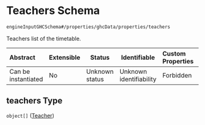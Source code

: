 # Teachers Schema

```txt
engineInputGHCSchema#/properties/ghcData/properties/teachers
```

Teachers list of the timetable.


| Abstract            | Extensible | Status         | Identifiable            | Custom Properties | Additional Properties | Access Restrictions | Defined In                                                         |
| :------------------ | ---------- | -------------- | ----------------------- | :---------------- | --------------------- | ------------------- | ------------------------------------------------------------------ |
| Can be instantiated | No         | Unknown status | Unknown identifiability | Forbidden         | Allowed               | none                | [ghc.schema.json\*](../out/ghc.schema.json "open original schema") |

## teachers Type

`object[]` ([Teacher](ghc-properties-ghcdata-properties-teachers-teacher.md))
